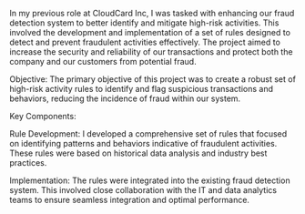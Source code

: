 In my previous role at CloudCard Inc, I was tasked with enhancing our fraud detection system to better identify and mitigate high-risk activities. This involved the development and implementation of a set of rules designed to detect and prevent fraudulent activities effectively. The project aimed to increase the security and reliability of our transactions and protect both the company and our customers from potential fraud.

Objective: The primary objective of this project was to create a robust set of high-risk activity rules to identify and flag suspicious transactions and behaviors, reducing the incidence of fraud within our system.

Key Components:

Rule Development: I developed a comprehensive set of rules that focused on identifying patterns and behaviors indicative of fraudulent activities. These rules were based on historical data analysis and industry best practices.

Implementation: The rules were integrated into the existing fraud detection system. This involved close collaboration with the IT and data analytics teams to ensure seamless integration and optimal performance.
